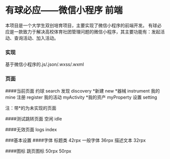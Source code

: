 # 有球必应——微信小程序 前端
  本项目是一个大学生双创培育项目，主要实现了微信小程序的前端开发。
  有球必应是一款致力于解决高校体育社团管理问题的微信小程序，其主要功能有：发起活动、查询活动、加入活动。
  
### 实现
  基于微信小程序的.js/.json/.wxss/.wxml

### 页面
####当前页面
约球 search
发现 discovery
*新建 new
*器械 instrument
我的 mine
注册 register
我的活动 myActivity
*我的资产 myProperty
设置 setting

注：带*的为未实现的页面

####测试跳转页面
空闲 idle

####无效页面
logs
index

###基本设置
####字体
标题类 42rpx
一般字体 36rpx
描述文本 32rpx

####图标
跳页图标 50rpx 50rpx


